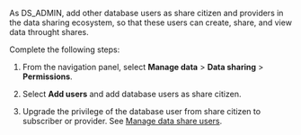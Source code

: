 As DS_ADMIN, add other database users as share citizen and providers in the data sharing ecosystem, so that these users can create, share, and view data throught shares.

Complete the following steps:

1.  From the navigation panel, select **Manage data** > **Data sharing** > **Permissions**.


1.  Select **Add users** and add database users as share citizen.


1.  Upgrade the privilege of the database user from share citizen to subscriber or provider. See [Manage data share users](hdx1681040827922.md).


